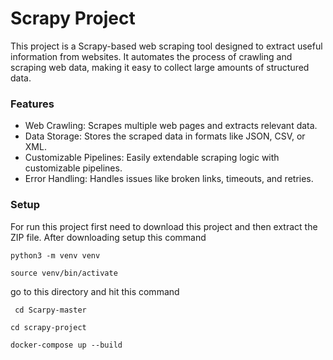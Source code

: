# Scrapy Project
This project is a Scrapy-based web scraping tool designed to extract useful information from websites. It automates the process of crawling and scraping web data, making it easy to collect large amounts of structured data.

### Features
- Web Crawling: Scrapes multiple web pages and extracts relevant data.
- Data Storage: Stores the scraped data in formats like JSON, CSV, or XML.
- Customizable Pipelines: Easily extendable scraping logic with customizable pipelines.
- Error Handling: Handles issues like broken links, timeouts, and retries.


### Setup
For run this project first need to download this project and then extract the ZIP file. After downloading setup this command
```
python3 -m venv venv
```
```
source venv/bin/activate
```
go to this directory and hit this command
```
 cd Scarpy-master 
```
```
cd scrapy-project
```
```
docker-compose up --build
```
```
